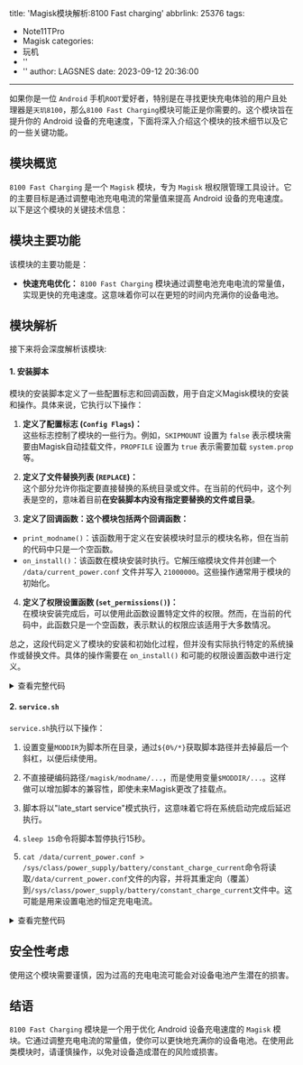 title: 'Magisk模块解析:8100 Fast charging'
abbrlink: 25376
tags:
  - Note11TPro
  - Magisk
categories:
  - 玩机
  - ''
  - ''
author: LAGSNES
date: 2023-09-12 20:36:00
---
如果你是一位 `Android` 手机`ROOT`爱好者，特别是在寻找更快充电体验的用户且处理器是`天玑8100`，那么`8100 Fast Charging`模块可能正是你需要的。这个模块旨在提升你的 Android 设备的充电速度，下面将深入介绍这个模块的技术细节以及它的一些关键功能。

## 模块概览

`8100 Fast Charging` 是一个 `Magisk` 模块，专为 `Magisk` 根权限管理工具设计。它的主要目标是通过调整电池充电电流的常量值来提高 Android 设备的充电速度。以下是这个模块的关键技术信息：

## 模块主要功能

该模块的主要功能是：

- **快速充电优化：** `8100 Fast Charging` 模块通过调整电池充电电流的常量值，实现更快的充电速度。这意味着你可以在更短的时间内充满你的设备电池。

## 模块解析

接下来将会深度解析该模块:

#### 1. 安装脚本

模块的安装脚本定义了一些配置标志和回调函数，用于自定义Magisk模块的安装和操作。具体来说，它执行以下操作：

1. **定义了配置标志 (`Config Flags`)：**  
这些标志控制了模块的一些行为。例如，`SKIPMOUNT` 设置为 `false` 表示模块需要由Magisk自动挂载文件，`PROPFILE` 设置为 `true` 表示需要加载 `system.prop` 等。

2. **定义了文件替换列表 (`REPLACE`)：**  
这个部分允许你指定要直接替换的系统目录或文件。在当前的代码中，这个列表是空的，意味着目前**在安装脚本内没有指定要替换的文件或目录**。

3. **定义了回调函数：这个模块包括两个回调函数：**  
- `print_modname()`：该函数用于定义在安装模块时显示的模块名称，但在当前的代码中只是一个空函数。
- `on_install()`：该函数在模块安装时执行。它解压缩模块文件并创建一个 `/data/current_power.conf` 文件并写入 `21000000`。这些操作通常用于模块的初始化。

4. **定义了权限设置函数 (`set_permissions()`)：**  
在模块安装完成后，可以使用此函数设置特定文件的权限。然而，在当前的代码中，此函数只是一个空函数，表示默认的权限应该适用于大多数情况。

总之，这段代码定义了模块的安装和初始化过程，但并没有实际执行特定的系统操作或替换文件。具体的操作需要在 `on_install()` 和可能的权限设置函数中进行定义。

<details> <summary>查看完整代码</summary>
下面是安装脚本完整代码:

```Magisk
# Config Flags

# Set to true if you do *NOT* want Magisk to mount
# any files for you. Most modules would NOT want
# to set this flag to true
SKIPMOUNT=false

# Set to true if you need to load system.prop
PROPFILE=true

# Set to true if you need post-fs-data script
POSTFSDATA=false

# Set to true if you need late_start service script
LATESTARTSERVICE=true

# Replace list

# List all directories you want to directly replace in the system
# Check the documentations for more info why you would need this

# Construct your list in the following format
# This is an example
# REPLACE_EXAMPLE="
# /system/app/Youtube
# /system/priv-app/SystemUI
# /system/priv-app/Settings
# /system/framework
# "

# Construct your own list here
REPLACE=""

# Function Callbacks

# The following functions will be called by the installation framework.
# You do not have the ability to modify update-binary, the only way you can customize
# installation is through implementing these functions.
#
# When running your callbacks, the installation framework will make sure the Magisk
# internal busybox path is *PREPENDED* to PATH, so all common commands shall exist.
# Also, it will make sure /data, /system, and /vendor is properly mounted.

# The installation framework will export some variables and functions.
# You should use these variables and functions for installation.
#
# ! DO NOT use any Magisk internal paths as those are NOT public API.
# ! DO NOT use other functions in util_functions.sh as they are NOT public API.
# ! Non public APIs are not guranteed to maintain compatibility between releases.
#
# Available variables:
#
# MAGISK_VER (string): the version string of current installed Magisk
# MAGISK_VER_CODE (int): the version code of current installed Magisk
# BOOTMODE (bool): true if the module is currently installing in Magisk Manager
# MODPATH (path): the path where your module files should be installed
# TMPDIR (path): a place where you can temporarily store files
# ZIPFILE (path): your module's installation zip
# ARCH (string): the architecture of the device. Value is either arm, arm64, x86, or x64
# IS64BIT (bool): true if $ARCH is either arm64 or x64
# API (int): the API level (Android version) of the device
#
# Availible functions:
#
# ui_print <msg>
#     print <msg> to console
#     Avoid using 'echo' as it will not display in custom recovery's console
#
# abort <msg>
#     print error message <msg> to console and terminate installation
#     Avoid using 'exit' as it will skip the termination cleanup steps
#
# set_perm <target> <owner> <group> <permission> [context]
#     if [context] is empty, it will default to "u:object_r:system_file:s0"
#     this function is a shorthand for the following commands
#       chown owner.group target
#       chmod permission target
#       chcon context target
#
# set_perm_recursive <directory> <owner> <group> <dirpermission> <filepermission> [context]
#     if [context] is empty, it will default to "u:object_r:system_file:s0"
#     for all files in <directory>, it will call:
#       set_perm file owner group filepermission context
#     for all directories in <directory> (including itself), it will call:
#       set_perm dir owner group dirpermission context
#

# Set what you want to display when installing your module
print_modname() {
       return
       }

       # Copy/extract your module files into $MODPATH in on_install.
       on_install() {
             ui_print "- Extracting module files"
                 unzip -o "$ZIPFILE" -x 'META-INF/*' -d $MODPATH >/dev/null
                     touch /data/current_power.conf
                         echo 21000000 > /data/current_power.conf
                         }

                         # Only some special files require specific permissions
                         # This function will be called after on_install is done
                         # The default permissions should be good enough for most cases
                         set_permissions() {
                               return
                               }

                               # You can add more functions to assist your custom script code
                         }
       }
}
```
如上
</details>

#### 2. `service.sh`

`service.sh`执行以下操作：

1. 设置变量`MODDIR`为脚本所在目录，通过`${0%/*}`获取脚本路径并去掉最后一个斜杠，以便后续使用。

2. 不直接硬编码路径`/magisk/modname/...`，而是使用变量`$MODDIR/...`。这样做可以增加脚本的兼容性，即使未来Magisk更改了挂载点。

3. 脚本将以"late_start service"模式执行，这意味着它将在系统启动完成后延迟执行。

4. `sleep 15`命令将脚本暂停执行15秒。

5. `cat /data/current_power.conf > /sys/class/power_supply/battery/constant_charge_current`命令将读取`/data/current_power.conf`文件的内容，并将其重定向（覆盖）到`/sys/class/power_supply/battery/constant_charge_current`文件中。这可能是用来设置电池的恒定充电电流。

<details> <summary>查看完整代码</summary>
下面是service.sh的完整代码：
  
```Magisk
#!/system/bin/sh
# 请不要硬编码 /magisk/modname/... ; 请使用 $MODDIR/...
# 这将使你的脚本更加兼容，即使Magisk在未来改变了它的挂载点
MODDIR=${0%/*}

# 这个脚本将以 late_start service 模式执行
# 更多信息请访问 Magisk 主题

sleep 15
cat /data/current_power.conf > /sys/class/power_supply/battery/constant_charge_current
```
如上
</details>



## 安全性考虑

使用这个模块需要谨慎，因为过高的充电电流可能会对设备电池产生潜在的损害。

## 结语

`8100 Fast Charging` 模块是一个用于优化 Android 设备充电速度的 `Magisk` 模块。它通过调整充电电流的常量值，使你可以更快地充满你的设备电池。在使用此类模块时，请谨慎操作，以免对设备造成潜在的风险或损害。
